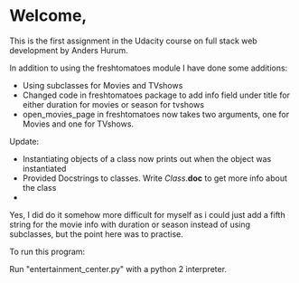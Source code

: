 <h1><b>Welcome,</b></h1>

This is the first assignment in the Udacity course on full stack web development by Anders Hurum.

In addition to using the freshtomatoes module I have done some additions:
- Using subclasses for Movies and TVshows
- Changed code in freshtomatoes package to add info field under title for either duration for movies or season for tvshows
- open_movies_page in freshtomatoes now takes two arguments, one for Movies and one for TVshows.

Update:
- Instantiating objects of a class now prints out when the object was instantiated
- Provided Docstrings to classes. Write *Class*.__doc__ to get more info about the class
- 

Yes, I did do it somehow more difficult for myself as i could just add a fifth string for the movie info with duration or season instead of using subclasses, but the point here was to practise.

To run this program:

Run "entertainment_center.py" with a python 2 interpreter.
